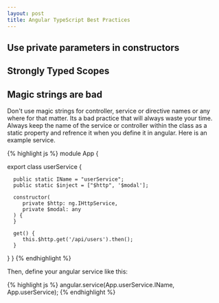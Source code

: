 ```yaml
---
layout: post
title: Angular TypeScript Best Practices
---
```



## Use private parameters in constructors

## Strongly Typed Scopes

## Magic strings are bad

Don't use magic strings for controller, service or directive names or any where for that matter. Its a bad practice that will always waste your time. Always keep the name of the service or controller within the class as a static property and refrence it when you define it in angular. Here is an example service.

{% highlight js %}
module App {

   export class userService {

      public static IName = "userService";
      public static $inject = ["$http", '$modal'];

      constructor(
         private $http: ng.IHttpService,
         private $modal: any
      ) {
      }

      get() {
         this.$http.get('/api/users').then();
      }
   } 
}
{% endhighlight %}


Then, define your angular service like this:

{% highlight js %}
angular.service(App.userService.IName, App.userService);
{% endhighlight %}